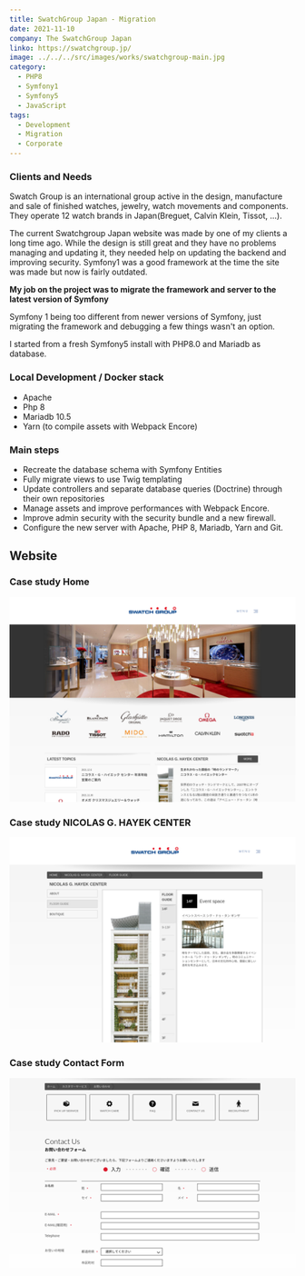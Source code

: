 ```yaml
---
title: SwatchGroup Japan - Migration
date: 2021-11-10
company: The SwatchGroup Japan
linko: https://swatchgroup.jp/
image: ../../../src/images/works/swatchgroup-main.jpg
category:
  - PHP8
  - Symfony1
  - Symfony5
  - JavaScript
tags:
  - Development
  - Migration
  - Corporate
---
```


### Clients and Needs

Swatch Group is an international group active in the design, manufacture and sale of finished watches, jewelry, watch movements and components.
They operate 12 watch brands in Japan(Breguet, Calvin Klein, Tissot, ...).

The current Swatchgroup Japan website was made by one of my clients a long time ago. While the design is still great and they have no problems managing and updating it, they needed help on updating the backend and improving security. Symfony1 was a good framework at the time the site was made but now is fairly outdated.

**My job on the project was to migrate the framework and server to the latest version of Symfony**

Symfony 1 being too different from newer versions of Symfony, just migrating the framework and debugging a few things wasn't an option.

I started from a fresh Symfony5 install with PHP8.0 and Mariadb as database.

### Local Development / Docker stack

- Apache
- Php 8
- Mariadb 10.5
- Yarn (to compile assets with Webpack Encore)

### Main steps

- Recreate the database schema with Symfony Entities
- Fully migrate views to use Twig templating
- Update controllers and separate database queries (Doctrine) through their own repositories
- Manage assets and improve performances with Webpack Encore.
- Improve admin security with the security bundle and a new firewall.
- Configure the new server with Apache, PHP 8, Mariadb, Yarn and Git.

## Website

### Case study Home

![Case study home](./swatchgroup-home.jpg)

### Case study NICOLAS G. HAYEK CENTER

![Case study Ngch](./swatchgroup-nghc.jpg)

### Case study Contact Form

![Case study Form](./swatchgroup-form.jpg)
